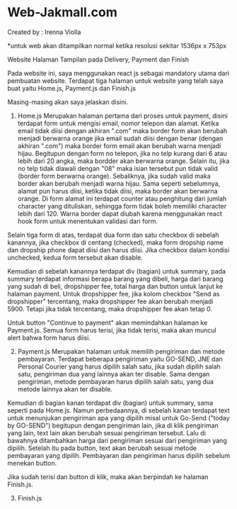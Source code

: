# Web-Jakmall.com

Created by : Irenna Violla

*untuk web akan ditampilkan normal ketika resolusi sekitar 1536px x 753px

Website Halaman Tampilan pada Delivery, Payment dan Finish

Pada website ini, saya menggunakan react js sebagai mandatory utama dari pembuatan website.
Terdapat tiga halaman untuk website yang telah saya buat yaitu Home.js, Payment.js dan Finish.js

Masing-masing akan saya jelaskan disini.

1. Home.js 
Merupakan halaman pertama dari proses untuk payment, disini terdapat form untuk mengisi email, nomor telepon dan alamat.
Ketika email tidak diisi dengan akhiran ".com" maka border form akan berubah menjadi berwarna orange
jika email sudah diisi dengan benar (dengan akhiran ".com") maka border form email akan berubah warna menjadi hijau.
Begitupun dengan form no telepon, jika no telp kurang dari 6 atau lebih dari 20 angka, maka bordder akan berwarna orange.
Selain itu, jika no telp tidak diawali dengan "08" maka isian tersebut pun tidak valid (border form berwarna orange).
Sebaliknya, jika sudah valid maka border akan berubah menjadi warna hijau.
Sama seperti sebelumnya, alamat pun harus diisi, ketika tidak diisi, maka border akan berwarna orange.
Di form alamat ini terdapat counter atau penghitung dari jumlah character yang dituliskan, 
sehingga form tidak boleh memiliki character lebih dari 120.
Warna border dapat diubah karena menggunakan react hook form untuk menentukan validasi dari form.

Selain tiga form di atas, terdapat dua form dan satu checkbox di sebelah kanannya, jika checkbox di centang (checked),
maka form dropship name dan dropship phone dapat diisi dan harus diisi.
Jika checkbox dalam kondisi unchecked, kedua form tersebut akan disable.

Kemudian di sebelah kanannya terdapat div (bagian) untuk summary, pada summary terdapat informasi berapa barang yang dibeli,
harga dari barang yang sudah di beli, dropshipper fee, total harga dan button untuk lanjut ke halaman payment.
Untuk dropshipper fee, jika kolom checkbox "Send as dropshipper" tercentang, maka dropshipper fee akan berubah menjadi 5900.
Tetapi jika tidak tercentang, maka dropshipper fee akan tetap 0.

Untuk button "Continue to payment" akan memindahkan halaman ke Payment.js. Semua form harus terisi, jika tidak terisi,
maka akan muncul alert bahwa form harus diisi.

2. Payment.js
Merupakan halaman untuk memilih pengiriman dan metode pembayaran. 
Terdapat beberapa pengiriman yaitu GO-SEND, JNE dan Personal Courier yang harus dipilih salah satu, 
jika sudah dipilih salah satu, pengiriman dua yang lainnya akan ter disable.
Sama dengan pengiriman, metode pembayaran harus dipilih salah satu, yang dua metode lainnya akan ter disable.

Kemudian di bagian kanan terdapat div (bagian) untuk summary, sama seperti pada Home.js.
Namun perbedaannya, di sebelah kanan terdapat text untuk menunjukan pengiriman apa yang dipilih 
misal untuk Go-Send ("today by GO-SEND") begitupun dengan pengiriman lain, 
jika di klik pengiriman yang lain, text lain akan berubah sesuai pengiriman tersebut.
Lalu di bawahnya ditambahkan harga dari pengiriman sesuai dari pengiriman yang dipilih.
Setelah itu pada button, text akan berubah sesuai metode pembayaran yang dipilih.
Pembayaran dan pengiriman harus dipilih sebelum menekan button.

Jika sudah terisi dan button di klik, maka akan berpindah ke halaman Finish.js.

3. Finish.js
